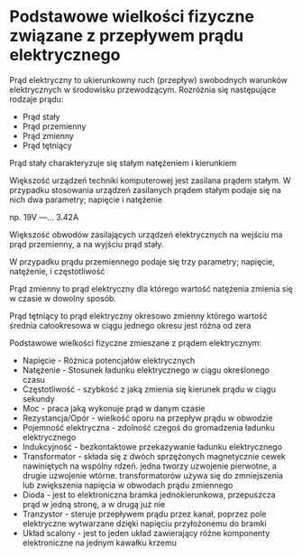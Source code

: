 # Podstawowe wielkości fizyczne związane z przepływem prądu elektrycznego
Prąd elektryczny to ukierunkowny ruch (przepływ) swobodnych warunków elektrycznych w środowisku przewodzącym.
Rozróżnia się następujące rodzaje prądu: 
- Prąd stały
- Prąd przemienny 
- Prąd zmienny
- Prąd tętniący

Prąd stały charakteryzuje się stałym natężeniem i kierunkiem

Większość urządzeń techniki komputerowej jest zasilana prądem stałym. W przypadku stosowania urządzeń zasilanych prądem stałym podaje się na nich dwa parametry; napięcie i natężenie

np. 19V —… 3.42A

Większość obwodów zasilających urządzeń elektrycznych na wejściu ma prąd przemienny, a na wyjściu prąd stały.

W przypadku prądu przemiennego podaje się trzy parametry; napięcie, natężenie, i częstotliwość

Prąd zmienny to prąd elektryczny dla którego wartość natężenia zmienia się w czasie w dowolny sposób.

Prąd tętniący to prąd elektryczny okresowo zmienny którego wartość średnia całookresowa w ciągu jednego okresu jest różna od zera

Podstawowe wielkości fizyczne zmieszane z prądem elektrycznym:
- Napięcie - Różnica potencjałów elektrycznych
- Natężenie - Stosunek ładunku elektrycznego w ciągu określonego czasu
- Częstotliwość - szybkość z jaką zmienia się kierunek prądu w ciągu sekundy
- Moc - praca jaką wykonuje prąd w danym czasie
- Rezystancja/Opór - wielkość oporu na przepływ prądu w obwodzie
- Pojemność elektryczna - zdolność czegoś do gromadzenia ładunku elektrycznego 
- Indukcyjność - bezkontaktowe przekazywanie ładunku elektrycznego
- Transformator - składa się z dwóch sprzężonych magnetycznie cewek nawiniętych na wspólny rdzeń. jedna tworzy uzwojenie pierwotne, a drugie uzwojenie wtórne. transformatorów używa się do zmniejszenia lub zwiększenia napięcia w obwodach prądu zmiennego
- Dioda - jest to elektroniczna bramka jednokierunkowa, przepuszcza prąd w jedną stronę, a w drugą już nie
- Tranzystor - steruje przepływem prądu przez kanał, poprzez pole elektryczne wytwarzane dzięki napięciu przyłożonemu do bramki
- Układ scalony - jest to jeden układ zawierający różne komponenty elektroniczne na jednym kawałku krzemu